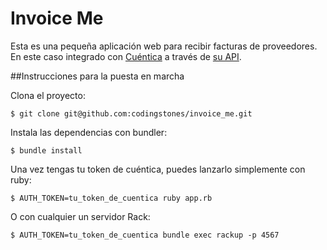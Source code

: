 # Invoice Me

Esta es una pequeña aplicación web para recibir facturas de proveedores. En este caso integrado con [Cuéntica](https://cuentica.com/) a través de [su API](https://apidocs.cuentica.com/versions/latest_release/).

##Instrucciones para la puesta en marcha

Clona el proyecto:

    $ git clone git@github.com:codingstones/invoice_me.git

Instala las dependencias con bundler:

    $ bundle install

Una vez tengas tu token de cuéntica, puedes lanzarlo simplemente con ruby:

    $ AUTH_TOKEN=tu_token_de_cuentica ruby app.rb

O con cualquier un servidor Rack:

    $ AUTH_TOKEN=tu_token_de_cuentica bundle exec rackup -p 4567
